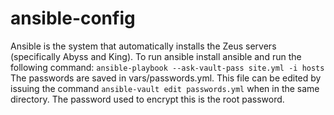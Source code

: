 ansible-config
==============

Ansible is the system that automatically installs the Zeus servers (specifically Abyss and King).
To run ansible install ansible and run the following command: `ansible-playbook --ask-vault-pass site.yml -i hosts`
The passwords are saved in vars/passwords.yml. This file can be edited
by issuing the command `ansible-vault edit passwords.yml` when in the same
directory. The password used to encrypt this is the root password.
